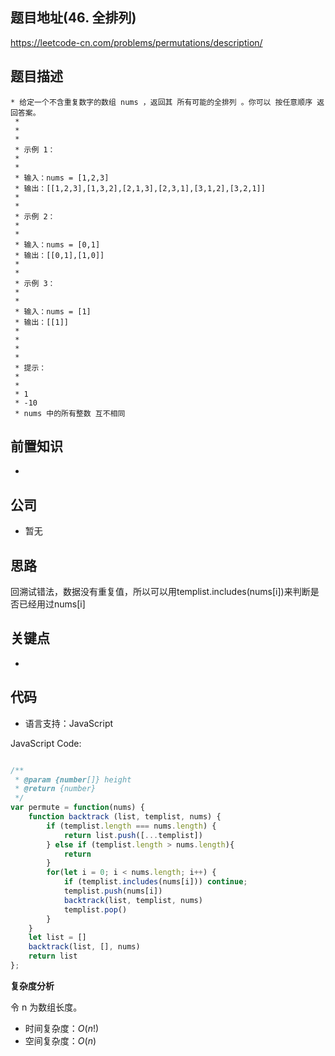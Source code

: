 
## 题目地址(46. 全排列)

https://leetcode-cn.com/problems/permutations/description/

## 题目描述

```
* 给定一个不含重复数字的数组 nums ，返回其 所有可能的全排列 。你可以 按任意顺序 返回答案。
 * 
 * 
 * 
 * 示例 1：
 * 
 * 
 * 输入：nums = [1,2,3]
 * 输出：[[1,2,3],[1,3,2],[2,1,3],[2,3,1],[3,1,2],[3,2,1]]
 * 
 * 
 * 示例 2：
 * 
 * 
 * 输入：nums = [0,1]
 * 输出：[[0,1],[1,0]]
 * 
 * 
 * 示例 3：
 * 
 * 
 * 输入：nums = [1]
 * 输出：[[1]]
 * 
 * 
 * 
 * 
 * 提示：
 * 
 * 
 * 1 
 * -10 
 * nums 中的所有整数 互不相同
```

## 前置知识

- 

## 公司

- 暂无

## 思路

回溯试错法，数据没有重复值，所以可以用templist.includes(nums[i])来判断是否已经用过nums[i]

## 关键点

-  

## 代码

- 语言支持：JavaScript

JavaScript Code:

```javascript

/**
 * @param {number[]} height
 * @return {number}
 */
var permute = function(nums) {
    function backtrack (list, templist, nums) {
        if (templist.length === nums.length) {
            return list.push([...templist])
        } else if (templist.length > nums.length){
            return
        }
        for(let i = 0; i < nums.length; i++) {
            if (templist.includes(nums[i])) continue;
            templist.push(nums[i])
            backtrack(list, templist, nums)
            templist.pop()
        }
    }
    let list = []
    backtrack(list, [], nums)
    return list
};

```


**复杂度分析**

令 n 为数组长度。

- 时间复杂度：$O(n!)$
- 空间复杂度：$O(n)$


